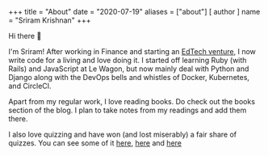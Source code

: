 +++
title = "About"
date = "2020-07-19"
aliases = ["about"]
[ author ]
  name = "Sriram Krishnan"
+++

Hi there 👋 

I'm Sriram! After working in Finance and starting an [EdTech venture](http://learningroots.in/us), I now write code for a living and love doing it. I started off learning Ruby (with Rails) and JavaScript at Le Wagon, but now mainly deal with Python and Django along with the DevOps bells and whistles of Docker, Kubernetes, and CircleCI.

Apart from my regular work, I love reading books. Do check out the books section of the blog. I plan to take notes from my readings and add them there. 

I also love quizzing and have won (and lost miserably) a fair share of quizzes. You can see some of it [here](https://www.youtube.com/watch?v=La9-BwHN6Hk), [here](https://www.youtube.com/watch?v=in-kOYcr0_I) and [here](https://www.tatacrucible.com/campus/report2013/mumbai.html)

